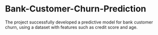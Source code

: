 # Bank-Customer-Churn-Prediction
The project successfully developed a predictive model for bank customer churn, using a dataset with features such as credit score and age.
